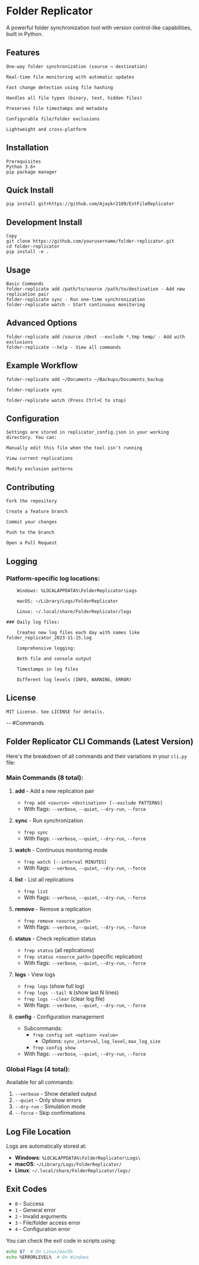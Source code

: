 # Folder Replicator

A powerful folder synchronization tool with version control-like capabilities, built in Python.

## Features

    One-way folder synchronization (source → destination)

    Real-time file monitoring with automatic updates

    Fast change detection using file hashing

    Handles all file types (binary, text, hidden files)

    Preserves file timestamps and metadata

    Configurable file/folder exclusions

    Lightweight and cross-platform

## Installation

    Prerequisites
    Python 3.6+
    pip package manager

## Quick Install

    pip install git+https://github.com/Ajaykr2109/ExtFileReplicator

## Development Install

    Copy
    git clone https://github.com/yourusername/folder-replicator.git
    cd folder-replicator
    pip install -e .

## Usage

    Basic Commands
    folder-replicate add /path/to/source /path/to/destination - Add new replication pair
    folder-replicate sync - Run one-time synchronization
    folder-replicate watch - Start continuous monitoring

## Advanced Options

    folder-replicate add /source /dest --exclude *.tmp temp/ - Add with exclusions
    folder-replicate --help - View all commands

## Example Workflow

    folder-replicate add ~/Documents ~/Backups/Documents_backup

    folder-replicate sync

    folder-replicate watch (Press Ctrl+C to stop)

## Configuration

    Settings are stored in replicator_config.json in your working directory. You can:

    Manually edit this file when the tool isn't running

    View current replications

    Modify exclusion patterns

## Contributing

    Fork the repository

    Create a feature branch

    Commit your changes

    Push to the branch

    Open a Pull Request

## Logging

### Platform-specific log locations:

        Windows: %LOCALAPPDATA%\FolderReplicator\Logs

        macOS: ~/Library/Logs/FolderReplicator

        Linux: ~/.local/share/FolderReplicator/logs

    ### Daily log files:

        Creates new log files each day with names like folder_replicator_2023-11-15.log

        Comprehensive logging:

        Both file and console output

        Timestamps in log files

        Different log levels (INFO, WARNING, ERROR)

## License

    MIT License. See LICENSE for details.

--
#Commands

## Folder Replicator CLI Commands (Latest Version)

Here's the breakdown of all commands and their variations in your `cli.py` file:

### Main Commands (8 total):

1. **add** - Add a new replication pair

   - `frep add <source> <destination> [--exclude PATTERNS]`
   - With flags: `--verbose`, `--quiet`, `--dry-run`, `--force`

2. **sync** - Run synchronization

   - `frep sync`
   - With flags: `--verbose`, `--quiet`, `--dry-run`, `--force`

3. **watch** - Continuous monitoring mode

   - `frep watch [--interval MINUTES]`
   - With flags: `--verbose`, `--quiet`, `--dry-run`, `--force`

4. **list** - List all replications

   - `frep list`
   - With flags: `--verbose`, `--quiet`, `--dry-run`, `--force`

5. **remove** - Remove a replication

   - `frep remove <source_path>`
   - With flags: `--verbose`, `--quiet`, `--dry-run`, `--force`

6. **status** - Check replication status

   - `frep status` (all replications)
   - `frep status <source_path>` (specific replication)
   - With flags: `--verbose`, `--quiet`, `--dry-run`, `--force`

7. **logs** - View logs

   - `frep logs` (show full log)
   - `frep logs --tail N` (show last N lines)
   - `frep logs --clear` (clear log file)
   - With flags: `--verbose`, `--quiet`, `--dry-run`, `--force`

8. **config** - Configuration management
   - Subcommands:
     - `frep config set <option> <value>`
       - Options: `sync_interval`, `log_level`, `max_log_size`
     - `frep config show`
   - With flags: `--verbose`, `--quiet`, `--dry-run`, `--force`

### Global Flags (4 total):

Available for all commands:

1. `--verbose` - Show detailed output
2. `--quiet` - Only show errors
3. `--dry-run` - Simulation mode
4. `--force` - Skip confirmations

## Log File Location

Logs are automatically stored at:

- **Windows**: `%LOCALAPPDATA%\FolderReplicator\Logs\`
- **macOS**: `~/Library/Logs/FolderReplicator/`
- **Linux**: `~/.local/share/FolderReplicator/logs/`

## Exit Codes

- `0` - Success
- `1` - General error
- `2` - Invalid arguments
- `3` - File/folder access error
- `4` - Configuration error

You can check the exit code in scripts using:

```bash
echo $?  # On Linux/macOS
echo %ERRORLEVEL%  # On Windows
```
